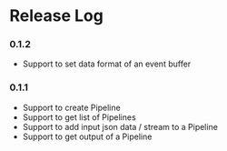 # Release Log

### 0.1.2
* Support to set data format of an event buffer

### 0.1.1

* Support to create Pipeline
* Support to get list of Pipelines
* Support to add input json data / stream to a Pipeline
* Support to get output of a Pipeline
